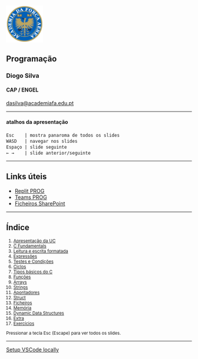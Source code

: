 
<img src="img/afa.png" height="100">


## Programação

### Diogo Silva
####  CAP / ENGEL
dasilva@academiafa.edu.pt

<!-- .slide: data-background="Cornsilk" id="home"-->

---

#### atalhos da apresentação

```text
Esc    | mostra panaroma de todos os slides
WASD   | navegar nos slides
Espaço | slide seguinte
← →    | slide anterior/seguinte
```

---

## Links úteis

- [Replit PROG](https://replit.com/team/prog-2223-spring)
- [Teams PROG](https://teams.microsoft.com/l/team/19%3adZZ31rCQAvu0eEXj_VSCSn5L8nacNUAkkRmGhTqEFuk1%40thread.tacv2/conversations?groupId=696ce216-60a9-4f1e-87fb-296d6bafc8a2&tenantId=134d2a6d-3191-4c4a-a80b-1b18cb5bdba1)
- [Ficheiros SharePoint](https://academiafaedupt.sharepoint.com/sites/PROG2223Spring/Documentos%20Partilhados/Forms/AllItems.aspx?id=%2Fsites%2FPROG2223Spring%2FDocumentos%20Partilhados%2FGeneral&viewid=9162f8b4%2Def01%2D49b3%2D97a7%2D13cb7be9b804)

---

## Índice

<small>
<ol type="1">
    <li><a href="pdf/00_apresentacao_UC.pptx.pdf">Apresentação da UC</a></li>
    <li><a href="#/2_fundamentals">C Fundamentals</a></li>
    <li><a href="#/3_formated_io">Leitura e escrita formatada</a></li>
    <li><a href="#/4_expressions">Expressões</a></li>
    <li><a href="pdf/03_testes_condicoes.pptx.pdf">Testes e Condições</a></li>
    <li><a href="#/ciclos">Ciclos</a></li>
    <li><a href="#/7_basic_types">Tipos básicos do C</a></li>
    <li><a href="#/funcoes">Funções</a></li>
    <li><a href="#/array">Arrays</a></li>
    <li><a href="#/string">Strings</a></li>
    <li><a href="#/pointer">Apontadores</a></li>
    <li><a href="#/struct">Struct</a></li>
    <li><a href="#/files">Ficheiros</a></li>
    <li><a href="#/memory">Memória</a></li>
    <li><a href="#/data_structs">Dynamic Data Structures</a></li>
    <li><a href="#/extra">Extra</a></li>
    <li><a href="#/exercicios">Exercícios</a></li>
</ol>

<p>Pressionar a tecla Esc (Escape) para ver todos os slides.</p>
</small>


---

[Setup VSCode locally](https://www.youtube.com/watch?v=HiyfEbbCWT4)

